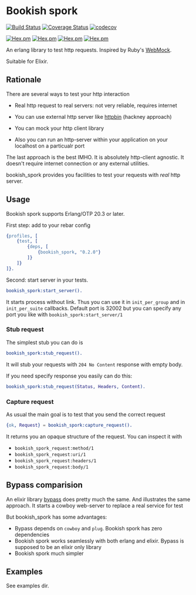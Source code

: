 # Bookish spork

[![Build Status](https://travis-ci.org/tank-bohr/bookish_spork.svg?branch=master)](https://travis-ci.org/tank-bohr/bookish_spork) [![Coverage Status](https://coveralls.io/repos/github/tank-bohr/bookish_spork/badge.svg?branch=master)](https://coveralls.io/github/tank-bohr/bookish_spork?branch=master) [![codecov](https://codecov.io/gh/tank-bohr/bookish_spork/branch/master/graph/badge.svg)](https://codecov.io/gh/tank-bohr/bookish_spork)

[![Hex.pm](https://img.shields.io/hexpm/v/bookish_spork.svg)](https://hex.pm/packages/bookish_spork) [![Hex.pm](https://img.shields.io/hexpm/dt/bookish_spork.svg)](https://hex.pm/packages/bookish_spork) [![Hex.pm](https://img.shields.io/hexpm/dw/bookish_spork.svg)](https://hex.pm/packages/bookish_spork) [![Hex.pm](https://img.shields.io/hexpm/dd/bookish_spork.svg)](https://hex.pm/packages/bookish_spork)

An erlang library to test http requests. Inspired by Ruby's [WebMock](https://github.com/bblimke/webmock).

Suitable for Elixir.

## Rationale


There are several ways to test your http interaction

* Real http request to real servers: not very reliable, requires internet

* You can use external http server like [httpbin](https://httpbin.org/) (hackney approach)

* You can mock your http client library

* Also you can run an http-server within your application on your localhost on a particualr port

The last approach is the best IMHO. It is absolutely http-client agnostic. It doesn't require internet connection or any external utilities.

bookish_spork provides you facilities to test your requests with *real* http server.


## Usage

Bookish spork supports Erlang/OTP 20.3 or later.

First step: add to your rebar config

```erlang
{profiles, [
    {test, [
        {deps, [
            {bookish_spork, "0.2.0"}
        ]}
    ]}
]}.
```

Second: start server in your tests.

```erlang
bookish_spork:start_server().
```

It starts process without link. Thus you can use it in `init_per_group` and in `init_per_suite` callbacks. Default port is 32002 but you can specify any port you like with `bookish_spork:start_server/1`


### Stub request

The simplest stub you can do is

```erlang
bookish_spork:stub_request().
```

It will stub your requests with `204 No Content` response with empty body.

If you need specify response you easily can do this:


```erlang
bookish_spork:stub_request(Status, Headers, Content).
```


### Capture request

As usual the main goal is to test that you send the correct request


```erlang
{ok, Request} = bookish_spork:capture_request().
```

It returns you an opaque structure of the request. You can inspect it with

- `bookish_spork_request:method/1`
- `bookish_spork_request:uri/1`
- `bookish_spork_request:headers/1`
- `bookish_spork_request:body/1`


## Bypass comparision

An elixir library [bypass](https://github.com/PSPDFKit-labs/bypass) does pretty much the same. And illustrates the same approach. It starts a cowboy web-server to replace a real service for test

But bookish_spork has some advantages:

- Bypass depends on `cowboy` and `plug`. Bookish spork has zero dependencies
- Bookish spork works seamlessly with both erlang and elixir. Bypass is supposed to be an elixir only library
- Bookish spork much simpler

## Examples

See examples dir.
